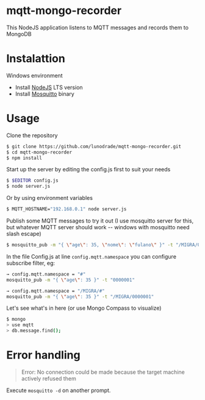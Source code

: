 mqtt-mongo-recorder
===========

This NodeJS application listens to MQTT messages and records them to MongoDB

Instalattion
=======

Windows environment
* Install [NodeJS](https://nodejs.org/en/)  LTS version
* Install [Mosquitto](https://mosquitto.org/download/) binary

Usage
=======

Clone the repository
```bash
$ git clone https://github.com/lunodrade/mqtt-mongo-recorder.git
$ cd mqtt-mongo-recorder
$ npm install
```

Start up the server by editing the config.js first to suit your needs
```bash
$ $EDITOR config.js
$ node server.js
```

Or by using environment variables
```bash
$ MQTT_HOSTNAME="192.168.0.1" node server.js
```

Publish some MQTT messages to try it out (I use mosquitto server for this, but whatever MQTT server should work -- windows with mosquitto need slash escape)
```bash
$ mosquitto_pub -m "{ \"age\": 35, \"nome\": \"fulano\" }" -t "/MIGRA/0000001"
```

In the file Config.js at line `config.mqtt.namespace` you can configure subscribe filter, eg:
```bash
→ config.mqtt.namespace = "#"
mosquitto_pub -m "{ \"age\": 35 }" -t "0000001"
```
```bash
→ config.mqtt.namespace = "/MIGRA/#"
mosquitto_pub -m "{ \"age\": 35 }" -t "/MIGRA/0000001"
```

Let's see what's in here (or use Mongo Compass to visualize)
```bash
$ mongo
> use mqtt
> db.message.find();
```

Error handling
=======

> Error: No connection could be made because the target machine actively refused them

Execute `mosquitto -d` on another prompt.


